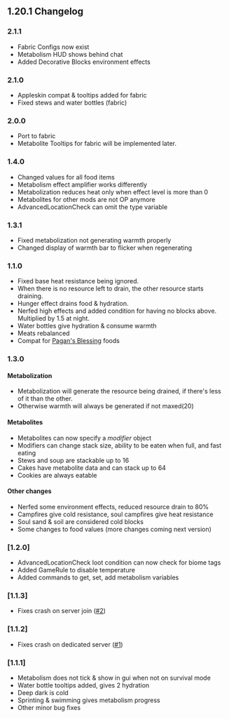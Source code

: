 ## 1.20.1 Changelog

### 2.1.1
- Fabric Configs now exist
- Metabolism HUD shows behind chat
- Added Decorative Blocks environment effects

### 2.1.0
- Appleskin compat & tooltips added for fabric
- Fixed stews and water bottles (fabric)

### 2.0.0
- Port to fabric
- Metabolite Tooltips for fabric will be implemented later.

### 1.4.0
- Changed values for all food items
- Metabolism effect amplifier works differently
- Metabolization reduces heat only when effect level is more than 0
- Metabolites for other mods are not OP anymore
- AdvancedLocationCheck can omit the type variable

### 1.3.1 
- Fixed metabolization not generating warmth properly
- Changed display of warmth bar to flicker when regenerating

### 1.1.0
- Fixed base heat resistance being ignored.  
- When there is no resource left to drain, the other resource starts draining.  
- Hunger effect drains food & hydration.  
- Nerfed high effects and added condition for having no blocks above. Multiplied by 1.5 at night.  
- Water bottles give hydration & consume warmth
- Meats rebalanced
- Compat for [Pagan's Blessing](https://www.curseforge.com/minecraft/mc-mods/pagans-blessing) foods

### 1.3.0
#### Metabolization
- Metabolization will generate the resource being drained, if there's less of it than the other.
- Otherwise warmth will always be generated if not maxed(20)
#### Metabolites
- Metabolites can now specify a *modifier* object
- Modifiers can change stack size, ability to be eaten when full, and fast eating
- Stews and soup are stackable up to 16
- Cakes have metabolite data and can stack up to 64
- Cookies are always eatable
#### Other changes
- Nerfed some environment effects, reduced resource drain to 80%
- Campfires give cold resistance, soul campfires give heat resistance
- Soul sand & soil are considered cold blocks
- Some changes to food values (more changes coming next version)

### [1.2.0]
- AdvancedLocationCheck loot condition can now check for biome tags
- Added GameRule to disable temperature
- Added commands to get, set, add metabolism variables

### [1.1.3]
- Fixes crash on server join ([#2](https://github.com/lilypuree/Metabolism/issues/2))

### [1.1.2]
- Fixes crash on dedicated server ([#1](https://github.com/lilypuree/Metabolism/issues/1))

### [1.1.1]
- Metabolism does not tick & show in gui when not on survival mode
- Water bottle tooltips added, gives 2 hydration
- Deep dark is cold
- Sprinting & swimming gives metabolism progress
- Other minor bug fixes






